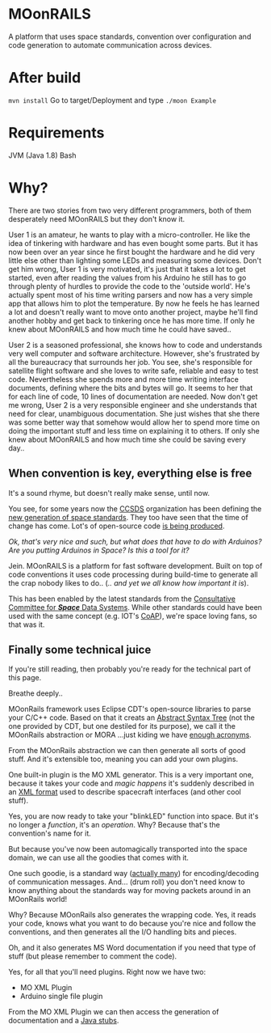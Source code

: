 # MOonRAILS
A platform that uses space standards, convention over configuration and code generation to automate communication across devices.

# After build
`mvn install`
Go to target/Deployment
and type
`./moon Example`

# Requirements

JVM (Java 1.8)
Bash


# Why?

There are two stories from two very different programmers, both of them desperately need MOonRAILS but they don't know it.

User 1 is an amateur, he wants to play with a micro-controller. He like the idea of tinkering with hardware and has even bought some parts. But it has now been over an year since he first bought the hardware and he did very little else other than lighting some LEDs and measuring some devices. Don't get him wrong, User 1 is very motivated, it's just that it takes a lot to get started, even after reading the values from his Arduino he still has to go through plenty of hurdles to provide the code to the 'outside world'. He's actually spent most of his time writing parsers and now has a very simple app that allows him to plot the temperature. By now he feels he has learned a lot and doesn't really want to move onto another project, maybe he'll find another hobby and get back to tinkering once he has more time.
If only he knew about MOonRAILS and how much time he could have saved..

User 2 is a seasoned professional, she knows how to code and understands very well computer and software architecture. However, she's frustrated by all the bureaucracy that surrounds her job. You see, she's responsible for satellite flight software and she loves to write safe, reliable and easy to test code. Nevertheless she spends more and more time writing interface documents, defining where the bits and bytes will go. It seems to her that for each line of code, 10 lines of documentation are needed. Now don't get me wrong, User 2 is a very responsible engineer and she understands that need for clear, unambiguous documentation. She just wishes that she there was some better way that somehow would allow her to spend more time on doing the important stuff and less time on explaining it to others.
If only she knew about MOonRAILS and how much time she could be saving every day..


## When convention is key, everything else is free
It's a sound rhyme, but doesn't really make sense, until now.

You see, for some years now the [CCSDS](https://public.ccsds.org/default.aspx) organization has been defining the [new generation of space standards](https://en.wikipedia.org/wiki/CCSDS_MO_Services). They too have seen that the time of change has come. Lot's of open-source code [is being produced](https://github.com/esa/CCSDS_MO/wiki).

_Ok, that's very nice and such, but what does that have to do with Arduinos? Are you putting Arduinos in Space? Is this a tool for it?_

Jein. MOonRAILS is a platform for fast software development. Built on top of code conventions it uses code processing during build-time to generate all the crap nobody likes to do.. (_.. and yet we all know how important it is_).

This has been enabled by the latest standards from the [Consultative Committee for **_Space_** Data Systems](https://public.ccsds.org/default.aspx). While other standards could have been used with the same concept (e.g. IOT's [CoAP](http://coap.technology/)), we're space loving fans, so that was it.

## Finally some technical juice
If you're still reading, then probably you're ready for the technical part of this page.

Breathe deeply..

MOonRails framework uses Eclipse CDT's open-source libraries to parse your C/C++ code.
Based on that it creats an [Abstract Syntax Tree](https://en.wikipedia.org/wiki/Abstract_syntax_tree) (not the one provided by CDT, but one destiled for its purpose), we call it the MOonRails abstraction or MORA ...just kiding we have [enough acronyms](https://twitter.com/davejohnson/status/602951117413216256).

From the MOonRails abstraction we can then generate all sorts of good stuff. And it's extensible too, meaning you can add your own plugins.

One built-in plugin is the MO XML generator. This is a very important one, because it takes your code and *_magic happens_* it's suddenly described in an [XML format](https://github.com/ESA/CCSDS_MO_XML) used to describe spacecraft interfaces (and other cool stuff).

Yes, you are now ready to take your "blinkLED" function into space. But it's no longer a _function_, it's an _operation_. Why? Because that's the convention's name for it.

But because you've now been automagically transported into the space domain, we can use all the goodies that comes with it.

One such goodie, is a standard way ([actually many](https://public.ccsds.org/Pubs/Forms/AllItems.aspx)) for encoding/decoding of communication messages. And... (drum roll) you don't need know to know anything about the standards way for moving packets around in an MOonRails world!

Why? Because MOonRails also generates the wrapping code. Yes, it reads your code, knows what you want to do because you're nice and follow the conventions, and then generates all the I/O handling bits and pieces.

Oh, and it also generates MS Word documentation if you need that type of stuff (but please remember to comment the code).

Yes, for all that you'll need plugins. Right now we have two:
- MO XML Plugin
- Arduino single file plugin

From the MO XML Plugin we can then access the generation of documentation and a [Java stubs](https://github.com/esa/CCSDS_MO_StubGenerator).
